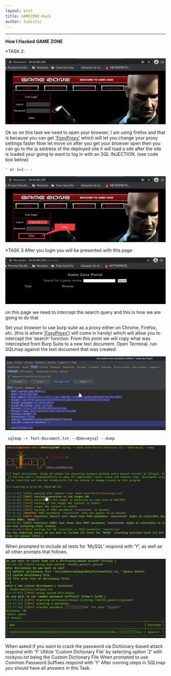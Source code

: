 ```yaml
---
layout: post
title: GAMEZONE-Hack
author: Sadistic
---
```


---

**How I Hacked GAME ZONE**

*TASK 2:

![Site-Login](assets/login-page.png)

Ok so on this task we need to open your browser, I am using firefox and that is because you can get ['FoxyProxy'](https://addons.mozilla.org/en-US/firefox/addon/foxyproxy-standard/) which will let you change your proxy settings faster
Now let move on after you get your browser open then you can go to the ip address of the deployed site it will load a site after the site is loaded your going to want to log in with an SQL INJECTION. (see code box below)

~~~
' or 1=1-- -
~~~

![SQL INJECTION](assets/SQL-INJECTION.png)

*TASK 3
After you login you will be presented with this page

![Search](assets/search.png)

on this page we need to intercept the search query and this is how we are going to do that

Set your browser to use burp suite as a proxy either on Chrome, Firefox, etc. (this is where ['FoxyProxy'](https://addons.mozilla.org/en-US/firefox/addon/foxyproxy-standard/)) will come in handy) which will allow you to intercept the ‘search’ function. From this point we will copy what was intercepted from Burp Suite to a new text document.
Open Terminal. run SQLmap against the text document that was created

![Burp](assets/burp-i.png)

~~~
 sqlmap -r Text-Document.txt --dbms=mysql --dump
~~~

![sqlmap](assets/Sql-Map.png)

When prompted to include all tests for ‘MySQL’ respond with ‘Y’, as well as all other prompts that follows.

![sqlmap-cracked-password](assets/sqlmap-output.png)

When asked if you want to crack the password via Dictionary-based attack respond with ‘Y’
Utilize ‘Custom Dictionary File’ by selecting option ‘2’ with rockyou.txt being the Custom Dictionary File
When prompted to use Common Password Suffixes respond with ‘Y’
After running steps in SQLmap you should have all answers in this Task.
